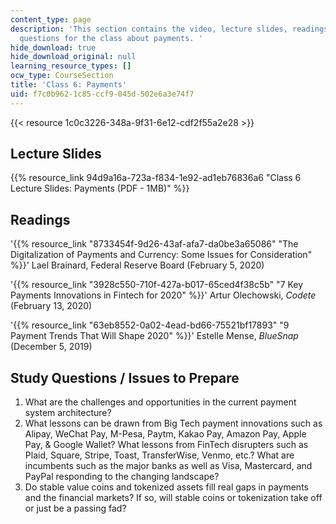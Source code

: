 ```yaml
---
content_type: page
description: 'This section contains the video, lecture slides, readings, and study
  questions for the class about payments. '
hide_download: true
hide_download_original: null
learning_resource_types: []
ocw_type: CourseSection
title: 'Class 6: Payments'
uid: f7c0b962-1c85-ccf9-045d-502e6a3e74f7
---
```


{{< resource 1c0c3226-348a-9f31-6e12-cdf2f55a2e28 >}}

Lecture Slides 
---------------

{{% resource_link 94d9a16a-723a-f834-1e92-ad1eb76836a6 "Class 6 Lecture Slides: Payments (PDF - 1MB)" %}}

Readings
--------

'{{% resource_link "8733454f-9d26-43af-afa7-da0be3a65086" "The Digitalization of Payments and Currency: Some Issues for Consideration" %}}' Lael Brainard, Federal Reserve Board (February 5, 2020)

'{{% resource_link "3928c550-710f-427a-b017-65ced4f38c5b" "7 Key Payments Innovations in Fintech for 2020" %}}' Artur Olechowski, _Codete_ (February 13, 2020)

'{{% resource_link "63eb8552-0a02-4ead-bd66-75521bf17893" "9 Payment Trends That Will Shape 2020" %}}' Estelle Mense, _BlueSnap_ (December 5, 2019)

Study Questions / Issues to Prepare
-----------------------------------

1.  What are the challenges and opportunities in the current payment system architecture?
2.  What lessons can be drawn from Big Tech payment innovations such as Alipay, WeChat Pay, M-Pesa, Paytm, Kakao Pay, Amazon Pay, Apple Pay, & Google Wallet? What lessons from FinTech disrupters such as Plaid, Square, Stripe, Toast, TransferWise, Venmo, etc.? What are incumbents such as the major banks as well as Visa, Mastercard, and PayPal responding to the changing landscape?
3.  Do stable value coins and tokenized assets fill real gaps in payments and the financial markets? If so, will stable coins or tokenization take off or just be a passing fad?